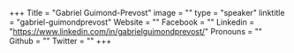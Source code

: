 +++
Title = "Gabriel Guimond-Prevost"
image = ""
type = "speaker"
linktitle = "gabriel-guimondprevost"
Website = ""
Facebook = ""
Linkedin = "https://www.linkedin.com/in/gabrielguimondprevost/"
Pronouns = ""
Github = ""
Twitter = ""
+++

